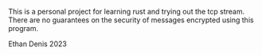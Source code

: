 This is a personal project for learning rust and trying out the tcp stream.
There are no guarantees on the security of messages encrypted using this program.

Ethan Denis 2023